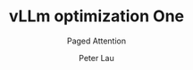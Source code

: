 ---
title: "vLLm optimization One"
subtitle: "Paged Attention"
layout: post
author: "Peter Lau"
published: true
header-style: text
tags:
  - Computer science
  - LLM
  - vLLM 
---
